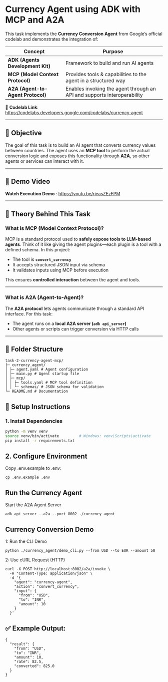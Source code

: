 # Currency Agent using ADK with MCP and A2A

This task implements the **Currency Conversion Agent** from Google’s official codelab and demonstrates the integration of:

| Concept | Purpose |
|---------|----------|
| **ADK (Agents Development Kit)** | Framework to build and run AI agents |
| **MCP (Model Context Protocol)** | Provides tools & capabilities to the agent in a structured way |
| **A2A (Agent-to-Agent Protocol)** | Enables invoking the agent through an API and supports interoperability |

🔗 **Codelab Link**: https://codelabs.developers.google.com/codelabs/currency-agent

---

## 🎯 Objective

The goal of this task is to build an AI agent that converts currency values between countries. The agent uses an **MCP tool** to perform the actual conversion logic and exposes this functionality through **A2A**, so other agents or services can interact with it.

---


## 🎥 Demo Video

 **Watch Execution Demo**  : https://youtu.be/rieasZEzFPM
 

---
## 🧠 Theory Behind This Task

### What is MCP (Model Context Protocol)?

MCP is a standard protocol used to **safely expose tools to LLM-based agents**. Think of it like giving the agent plugins—each plugin is a tool with a defined schema. In this project:
- The tool is **`convert_currency`**
- It accepts structured JSON input via schema
- It validates inputs using MCP before execution

This ensures **controlled interaction** between the agent and tools.

---

### What is A2A (Agent-to-Agent)?

The **A2A protocol** lets agents communicate through a standard API interface. For this task:
- The agent runs on a **local A2A server (`adk api_server`)**
- Other agents or scripts can trigger conversion via HTTP calls

---

## 📁 Folder Structure

```
task-2-currency-agent-mcp/
├─ currency_agent/
│ ├─ agent.yaml # Agent configuration
│ ├─ main.py # Agent startup file
│ ├─ mcp/
│ │ ├─ tools.yaml # MCP tool definition
│ │ └─ schemas/ # JSON schema for validation
└─ README.md # Documentation
```
## 🚀 Setup Instructions

### 1. Install Dependencies

```bash
python -m venv venv
source venv/bin/activate         # Windows: venv\Scripts\activate
pip install -r requirements.txt
```
## 2. Configure Environment

Copy .env.example to .env:
```
cp .env.example .env
```
## Run the Currency Agent
Start the A2A Agent Server
```
adk api_server --a2a --port 8002 ./currency_agent
```
## Currency Conversion Demo
1: Run the CLI Demo
```
python ./currency_agent/demo_cli.py --from USD --to EUR --amount 50
```
2: Use cURL Request (HTTP)
```
curl -X POST http://localhost:8002/a2a/invoke \
  -H "Content-Type: application/json" \
  -d '{
    "agent": "currency-agent",
    "action": "convert_currency",
    "input": {
      "from": "USD",
      "to": "INR",
      "amount": 10
    }
  }'
```
## ✅ Example Output:
```
{
  "result": {
    "from": "USD",
    "to": "INR",
    "amount": 10,
    "rate": 82.5,
    "converted": 825.0
  }
}
```

